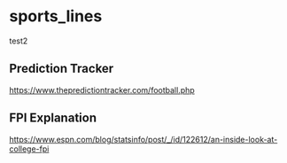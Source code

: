 # sports_lines

test2

## Prediction Tracker
https://www.thepredictiontracker.com/football.php

## FPI Explanation
https://www.espn.com/blog/statsinfo/post/_/id/122612/an-inside-look-at-college-fpi